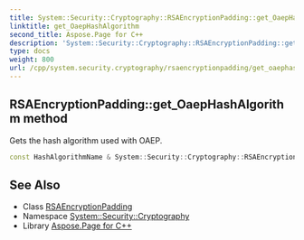 ```yaml
---
title: System::Security::Cryptography::RSAEncryptionPadding::get_OaepHashAlgorithm method
linktitle: get_OaepHashAlgorithm
second_title: Aspose.Page for C++
description: 'System::Security::Cryptography::RSAEncryptionPadding::get_OaepHashAlgorithm method. Gets the hash algorithm used with OAEP in C++.'
type: docs
weight: 800
url: /cpp/system.security.cryptography/rsaencryptionpadding/get_oaephashalgorithm/
---
```

## RSAEncryptionPadding::get_OaepHashAlgorithm method


Gets the hash algorithm used with OAEP.

```cpp
const HashAlgorithmName & System::Security::Cryptography::RSAEncryptionPadding::get_OaepHashAlgorithm() const
```

## See Also

* Class [RSAEncryptionPadding](../)
* Namespace [System::Security::Cryptography](../../)
* Library [Aspose.Page for C++](../../../)

